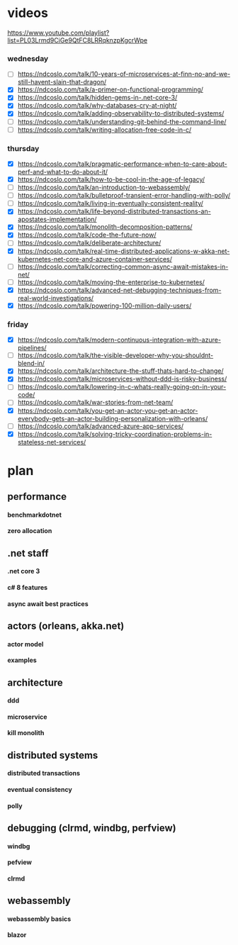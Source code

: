 # videos

https://www.youtube.com/playlist?list=PL03Lrmd9CiGe9QtFC8LRRqknzpKgcrWpe 

### wednesday
- [ ] https://ndcoslo.com/talk/10-years-of-microservices-at-finn-no-and-we-still-havent-slain-that-dragon/
- [x] https://ndcoslo.com/talk/a-primer-on-functional-programming/
- [x] https://ndcoslo.com/talk/hidden-gems-in-.net-core-3/
- [x] https://ndcoslo.com/talk/why-databases-cry-at-night/
- [x] https://ndcoslo.com/talk/adding-observability-to-distributed-systems/
- [ ] https://ndcoslo.com/talk/understanding-git-behind-the-command-line/
- [ ] https://ndcoslo.com/talk/writing-allocation-free-code-in-c/

### thursday
- [x] https://ndcoslo.com/talk/pragmatic-performance-when-to-care-about-perf-and-what-to-do-about-it/
- [x] https://ndcoslo.com/talk/how-to-be-cool-in-the-age-of-legacy/
- [ ] https://ndcoslo.com/talk/an-introduction-to-webassembly/
- [ ] https://ndcoslo.com/talk/bulletproof-transient-error-handling-with-polly/
- [ ] https://ndcoslo.com/talk/living-in-eventually-consistent-reality/
- [x] https://ndcoslo.com/talk/life-beyond-distributed-transactions-an-apostates-implementation/
- [x] https://ndcoslo.com/talk/monolith-decomposition-patterns/
- [x] https://ndcoslo.com/talk/code-the-future-now/
- [ ] https://ndcoslo.com/talk/deliberate-architecture/
- [x] https://ndcoslo.com/talk/real-time-distributed-applications-w-akka-net-kubernetes-net-core-and-azure-container-services/
- [ ] https://ndcoslo.com/talk/correcting-common-async-await-mistakes-in-net/
- [ ] https://ndcoslo.com/talk/moving-the-enterprise-to-kubernetes/
- [x] https://ndcoslo.com/talk/advanced-net-debugging-techniques-from-real-world-investigations/
- [x] https://ndcoslo.com/talk/powering-100-million-daily-users/

### friday
- [x] https://ndcoslo.com/talk/modern-continuous-integration-with-azure-pipelines/
- [ ] https://ndcoslo.com/talk/the-visible-developer-why-you-shouldnt-blend-in/
- [x] https://ndcoslo.com/talk/architecture-the-stuff-thats-hard-to-change/
- [x] https://ndcoslo.com/talk/microservices-without-ddd-is-risky-business/
- [ ] https://ndcoslo.com/talk/lowering-in-c-whats-really-going-on-in-your-code/
- [ ] https://ndcoslo.com/talk/war-stories-from-net-team/
- [x] https://ndcoslo.com/talk/you-get-an-actor-you-get-an-actor-everybody-gets-an-actor-building-personalization-with-orleans/
- [ ] https://ndcoslo.com/talk/advanced-azure-app-services/
- [x] https://ndcoslo.com/talk/solving-tricky-coordination-problems-in-stateless-net-services/

# plan

## performance

#### benchmarkdotnet

#### zero allocation

## .net staff

#### .net core 3

#### c# 8 features

#### async await best practices

## actors (orleans, akka.net)

#### actor model

#### examples

## architecture

#### ddd

#### microservice

#### kill monolith

## distributed systems

#### distributed transactions

#### eventual consistency

#### polly

## debugging (clrmd, windbg, perfview)

#### windbg

#### pefview

#### clrmd

## webassembly

#### webassembly basics

#### blazor

